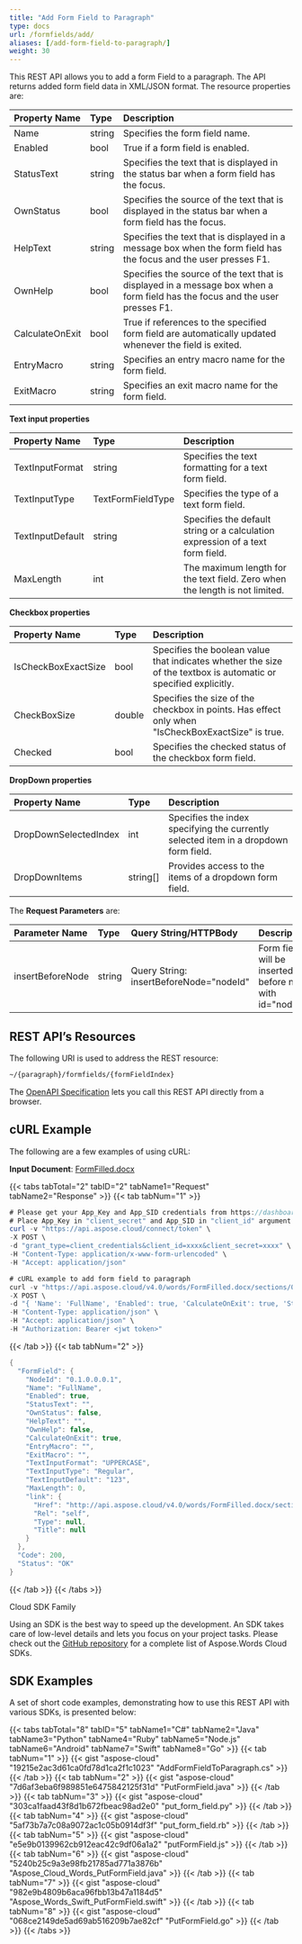 ```yaml
---
title: "Add Form Field to Paragraph"
type: docs
url: /formfields/add/
aliases: [/add-form-field-to-paragraph/]
weight: 30
---
```


This REST API allows you to add a form Field to a paragraph. The API returns added form field data in XML/JSON format. The resource properties are:

|Property Name|Type|Description|
| :- | :- | :- |
|Name|string|Specifies the form field name.|
|Enabled|bool|True if a form field is enabled.|
|StatusText|string|Specifies the text that is displayed in the status bar when a form field has the focus.|
|OwnStatus|bool|Specifies the source of the text that is displayed in the status bar when a form field has the focus.|
|HelpText|string|Specifies the text that is displayed in a message box when the form field has the focus and the user presses F1.|
|OwnHelp|bool|Specifies the source of the text that is displayed in a message box when a form field has the focus and the user presses F1.|
|CalculateOnExit|bool|True if references to the specified form field are automatically updated whenever the field is exited.|
|EntryMacro|string|Specifies an entry macro name for the form field.|
|ExitMacro|string|Specifies an exit macro name for the form field.|

**Text input properties**

|Property Name|Type|Description|
| :- | :- | :- |
|TextInputFormat|string|Specifies the text formatting for a text form field.|
|TextInputType|TextFormFieldType|Specifies the type of a text form field.|
|TextInputDefault|string|Specifies the default string or a calculation expression of a text form field.|
|MaxLength|int|The maximum length for the text field. Zero when the length is not limited.|

**Checkbox properties**

|Property Name|Type|Description|
| :- | :- | :- |
|IsCheckBoxExactSize|bool|Specifies the boolean value that indicates whether the size of the textbox is automatic or specified explicitly.|
|CheckBoxSize|double|Specifies the size of the checkbox in points. Has effect only when "IsCheckBoxExactSize" is true.|
|Checked|bool|Specifies the checked status of the checkbox form field.|

**DropDown properties**

|Property Name|Type|Description|
| :- | :- | :- |
|DropDownSelectedIndex|int|Specifies the index specifying the currently selected item in a dropdown form field.|
|DropDownItems|string[]|Provides access to the items of a dropdown form field.|

The **Request Parameters** are:

|Parameter Name|Type|Query String/HTTPBody|Description|
| :- | :- | :- | :- |
|insertBeforeNode|string|Query String: insertBeforeNode="nodeId"|Form field will be inserted before node with id="nodeId".|

## REST API’s Resources

The following URI is used to address the REST resource:

```HTML
~/{paragraph}/formfields/{formFieldIndex}
```

The [OpenAPI Specification](https://apireference.aspose.cloud/words/#/FormFields/InsertFormField) lets you call this REST API directly from a browser.

## cURL Example

The following are a few examples of using cURL:

**Input Document**: [FormFilled.docx](attachments/885421/1180128.docx)

{{< tabs tabTotal="2" tabID="2" tabName1="Request" tabName2="Response" >}}
{{< tab tabNum="1" >}}

```JAVA
# Please get your App_Key and App_SID credentials from https://dashboard.aspose.cloud/#/apps.
# Place App_Key in "client_secret" and App_SID in "client_id" argument.
curl -v "https://api.aspose.cloud/connect/token" \
-X POST \
-d "grant_type=client_credentials&client_id=xxxx&client_secret=xxxx" \
-H "Content-Type: application/x-www-form-urlencoded" \
-H "Accept: application/json"

# cURL example to add form field to paragraph
curl -v "https://api.aspose.cloud/v4.0/words/FormFilled.docx/sections/0/paragraphs/1/formfields" \
-X POST \
-d "{ 'Name': 'FullName', 'Enabled': true, 'CalculateOnExit': true, 'StatusText': '', 'TextInputType': 'Regular', 'TextInputDefault': '123', 'TextInputFormat': 'UPPERCASE' }" \
-H "Content-Type: application/json" \
-H "Accept: application/json" \
-H "Authorization: Bearer <jwt token>"
```

{{< /tab >}}
{{< tab tabNum="2" >}}

```JAVA
{
  "FormField": {
    "NodeId": "0.1.0.0.0.1",
    "Name": "FullName",
    "Enabled": true,
    "StatusText": "",
    "OwnStatus": false,
    "HelpText": "",
    "OwnHelp": false,
    "CalculateOnExit": true,
    "EntryMacro": "",
    "ExitMacro": "",
    "TextInputFormat": "UPPERCASE",
    "TextInputType": "Regular",
    "TextInputDefault": "123",
    "MaxLength": 0,
    "link": {
      "Href": "http://api.aspose.cloud/v4.0/words/FormFilled.docx/sections/0/tables/0/rows/0/cells/0/paragraphs/0/formfields/0",
      "Rel": "self",
      "Type": null,
      "Title": null
    }
  },
  "Code": 200,
  "Status": "OK"
}
```

{{< /tab >}}
{{< /tabs >}}

Cloud SDK Family

Using an SDK is the best way to speed up the development. An SDK takes care of low-level details and lets you focus on your project tasks. Please check out the [GitHub repository](https://github.com/aspose-words-cloud) for a complete list of Aspose.Words Cloud SDKs.

## SDK Examples

A set of short code examples, demonstrating how to use this REST API with various SDKs, is presented below:

{{< tabs tabTotal="8" tabID="5" tabName1="C#" tabName2="Java" tabName3="Python" tabName4="Ruby" tabName5="Node.js" tabName6="Android" tabName7="Swift" tabName8="Go" >}}
{{< tab tabNum="1" >}}
{{< gist "aspose-cloud" "19215e2ac3d61ca0fd78d1ca2f1c1023" "AddFormFieldToParagraph.cs" >}}
{{< /tab >}}
{{< tab tabNum="2" >}}
{{< gist "aspose-cloud" "7d6af3eba6f989851e6475842125f31d" "PutFormField.java" >}}
{{< /tab >}}
{{< tab tabNum="3" >}}
{{< gist "aspose-cloud" "303ca1faad43f8d1b672fbeac98ad2e0" "put_form_field.py" >}}
{{< /tab >}}
{{< tab tabNum="4" >}}
{{< gist "aspose-cloud" "5af73b7a7c08a9072ac1c05b0914df3f" "put_form_field.rb" >}}
{{< /tab >}}
{{< tab tabNum="5" >}}
{{< gist "aspose-cloud" "e5e9b0139962cb912eac42c9df06a1a2" "putFormField.js" >}}
{{< /tab >}}
{{< tab tabNum="6" >}}
{{< gist "aspose-cloud" "5240b25c9a3e98fb21785ad771a3876b" "Aspose_Cloud_Words_PutFormField.java" >}}
{{< /tab >}}
{{< tab tabNum="7" >}}
{{< gist "aspose-cloud" "982e9b4809b6aca96fbb13b47a1184d5" "Aspose_Words_Swift_PutFormField.swift" >}}
{{< /tab >}}
{{< tab tabNum="8" >}}
{{< gist "aspose-cloud" "068ce2149de5ad69ab516209b7ae82cf" "PutFormField.go" >}}
{{< /tab >}}
{{< /tabs >}}
